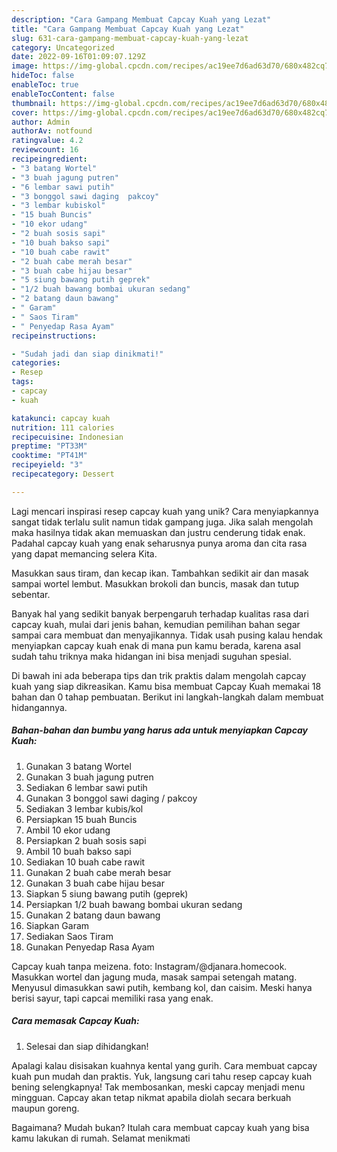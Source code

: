 ```yaml
---
description: "Cara Gampang Membuat Capcay Kuah yang Lezat"
title: "Cara Gampang Membuat Capcay Kuah yang Lezat"
slug: 631-cara-gampang-membuat-capcay-kuah-yang-lezat
category: Uncategorized
date: 2022-09-16T01:09:07.129Z
image: https://img-global.cpcdn.com/recipes/ac19ee7d6ad63d70/680x482cq70/capcay-kuah-foto-resep-utama.jpg
hideToc: false
enableToc: true
enableTocContent: false
thumbnail: https://img-global.cpcdn.com/recipes/ac19ee7d6ad63d70/680x482cq70/capcay-kuah-foto-resep-utama.jpg
cover: https://img-global.cpcdn.com/recipes/ac19ee7d6ad63d70/680x482cq70/capcay-kuah-foto-resep-utama.jpg
author: Admin
authorAv: notfound
ratingvalue: 4.2
reviewcount: 16
recipeingredient:
- "3 batang Wortel"
- "3 buah jagung putren"
- "6 lembar sawi putih"
- "3 bonggol sawi daging  pakcoy"
- "3 lembar kubiskol"
- "15 buah Buncis"
- "10 ekor udang"
- "2 buah sosis sapi"
- "10 buah bakso sapi"
- "10 buah cabe rawit"
- "2 buah cabe merah besar"
- "3 buah cabe hijau besar"
- "5 siung bawang putih geprek"
- "1/2 buah bawang bombai ukuran sedang"
- "2 batang daun bawang"
- " Garam"
- " Saos Tiram"
- " Penyedap Rasa Ayam"
recipeinstructions:

- "Sudah jadi dan siap dinikmati!"
categories:
- Resep
tags:
- capcay
- kuah

katakunci: capcay kuah 
nutrition: 111 calories
recipecuisine: Indonesian
preptime: "PT33M"
cooktime: "PT41M"
recipeyield: "3"
recipecategory: Dessert

---
```





Lagi mencari inspirasi resep capcay kuah yang unik? Cara menyiapkannya sangat tidak terlalu sulit namun tidak gampang juga. Jika salah mengolah maka hasilnya tidak akan memuaskan dan justru cenderung tidak enak. Padahal capcay kuah yang enak seharusnya punya aroma dan cita rasa yang dapat memancing selera Kita.





Masukkan saus tiram, dan kecap ikan. Tambahkan sedikit air dan masak sampai wortel lembut. Masukkan brokoli dan buncis, masak dan tutup sebentar.

Banyak hal yang sedikit banyak berpengaruh terhadap kualitas rasa dari capcay kuah, mulai dari jenis bahan, kemudian pemilihan bahan segar sampai cara membuat dan menyajikannya. Tidak usah pusing kalau hendak menyiapkan capcay kuah enak di mana pun kamu berada, karena asal sudah tahu triknya maka hidangan ini bisa menjadi suguhan spesial.






Di bawah ini ada beberapa tips dan trik praktis dalam mengolah capcay kuah yang siap dikreasikan. Kamu bisa membuat Capcay Kuah memakai 18 bahan dan 0 tahap pembuatan. Berikut ini langkah-langkah dalam membuat hidangannya.

<!--inarticleads1-->

##### Bahan-bahan dan bumbu yang harus ada untuk menyiapkan Capcay Kuah:

1. Gunakan 3 batang Wortel
1. Gunakan 3 buah jagung putren
1. Sediakan 6 lembar sawi putih
1. Gunakan 3 bonggol sawi daging / pakcoy
1. Sediakan 3 lembar kubis/kol
1. Persiapkan 15 buah Buncis
1. Ambil 10 ekor udang
1. Persiapkan 2 buah sosis sapi
1. Ambil 10 buah bakso sapi
1. Sediakan 10 buah cabe rawit
1. Gunakan 2 buah cabe merah besar
1. Gunakan 3 buah cabe hijau besar
1. Siapkan 5 siung bawang putih (geprek)
1. Persiapkan 1/2 buah bawang bombai ukuran sedang
1. Gunakan 2 batang daun bawang
1. Siapkan  Garam
1. Sediakan  Saos Tiram
1. Gunakan  Penyedap Rasa Ayam


Capcay kuah tanpa meizena. foto: Instagram/@djanara.homecook. Masukkan wortel dan jagung muda, masak sampai setengah matang. Menyusul dimasukkan sawi putih, kembang kol, dan caisim. Meski hanya berisi sayur, tapi capcai memiliki rasa yang enak. 

<!--inarticleads2-->

##### Cara memasak Capcay Kuah:


1. Selesai dan siap dihidangkan!

Apalagi kalau disisakan kuahnya kental yang gurih. Cara membuat capcay kuah pun mudah dan praktis. Yuk, langsung cari tahu resep capcay kuah bening selengkapnya! Tak membosankan, meski capcay menjadi menu mingguan. Capcay akan tetap nikmat apabila diolah secara berkuah maupun goreng. 

Bagaimana? Mudah bukan? Itulah cara membuat capcay kuah yang bisa kamu lakukan di rumah. Selamat menikmati
